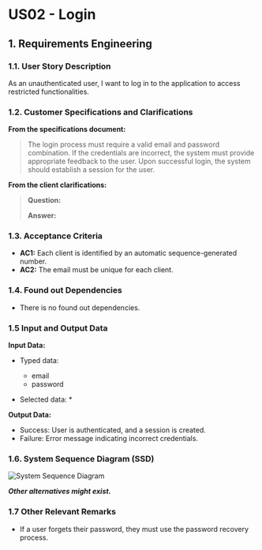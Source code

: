 # US02 - Login

## 1. Requirements Engineering

### 1.1. User Story Description

As an unauthenticated user, I want to log in to the application to access restricted functionalities.

### 1.2. Customer Specifications and Clarifications 

**From the specifications document:**

> The login process must require a valid email and password combination.
> If the credentials are incorrect, the system must provide appropriate feedback to the user.
> Upon successful login, the system should establish a session for the user. 

**From the client clarifications:**

> **Question:**
>
> **Answer:**

### 1.3. Acceptance Criteria

* **AC1:** Each client is identified by an automatic sequence-generated number.
* **AC2:** The email must be unique for each client.

### 1.4. Found out Dependencies

* There is no found out dependencies.

### 1.5 Input and Output Data

**Input Data:**

* Typed data:
    * email
    * password
	
* Selected data:
    * 

**Output Data:**

* Success: User is authenticated, and a session is created.
* Failure: Error message indicating incorrect credentials.

### 1.6. System Sequence Diagram (SSD)

![System Sequence Diagram](US006-SSD.svg)

**_Other alternatives might exist._**

### 1.7 Other Relevant Remarks

* If a user forgets their password, they must use the password recovery process.